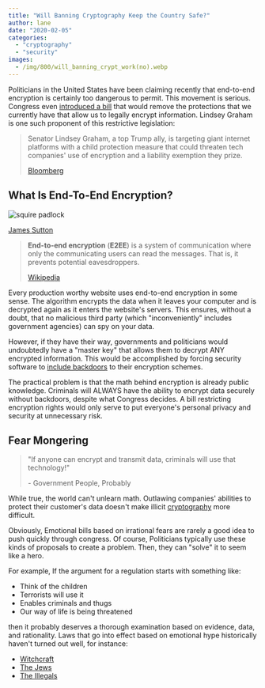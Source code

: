 ```yaml
---
title: "Will Banning Cryptography Keep the Country Safe?"
author: lane
date: "2020-02-05"
categories: 
  - "cryptography"
  - "security"
images:
  - /img/800/will_banning_crypt_work(no).webp
---
```


Politicians in the United States have been claiming recently that end-to-end encryption is certainly too dangerous to permit. This movement is serious. Congress even [introduced a bill](https://assets.bwbx.io/documents/users/iqjWHBFdfxIU/rUwvwv0X.db8/v0) that would remove the protections that we currently have that allow us to legally encrypt information. Lindsey Graham is one such proponent of this restrictive legislation:

> Senator Lindsey Graham, a top Trump ally, is targeting giant internet platforms with a child protection measure that could threaten tech companies' use of encryption and a liability exemption they prize.
> 
> [Bloomberg](https://www.bloomberg.com/news/articles/2020-01-30/lindsey-graham-proposal-could-expose-apple-facebook-to-lawsuits)

## What Is End-To-End Encryption?

![squire padlock](/img/800/photo-1484043937869-a468066a4fbd-1024x683.jpeg)

[James Sutton](https://unsplash.com/photos/FqaybX9ZiOU)

> **End-to-end encryption** (**E2EE**) is a system of communication where only the communicating users can read the messages. That is, it prevents potential eavesdroppers.
> 
> [Wikipe](https://en.wikipedia.org/wiki/End-to-end_encryption)[d](https://en.wikipedia.org/wiki/End-to-end_encryption)[ia](https://en.wikipedia.org/wiki/End-to-end_encryption)

Every production worthy website uses end-to-end encryption in some sense. The algorithm encrypts the data when it leaves your computer and is decrypted again as it enters the website's servers. This ensures, without a doubt, that no malicious third party (which "inconveniently" includes government agencies) can spy on your data.

However, if they have their way, governments and politicians would undoubtedly have a "master key" that allows them to decrypt ANY encrypted information. This would be accomplished by forcing security software to [include backdoors](https://protonmail.com/blog/encryption-backdoor/) to their encryption schemes.

The practical problem is that the math behind encryption is already public knowledge. Criminals will ALWAYS have the ability to encrypt data securely without backdoors, despite what Congress decides. A bill restricting encryption rights would only serve to put everyone's personal privacy and security at unnecessary risk.

## Fear Mongering

> "If anyone can encrypt and transmit data, criminals will use that technology!"
> 
> \- Government People, Probably

While true, the world can't unlearn math. Outlawing companies' abilities to protect their customer's data doesn't make illicit [cryptography](/cryptography/what-is-cryptography/) more difficult.

Obviously, Emotional bills based on irrational fears are rarely a good idea to push quickly through congress. Of course, Politicians typically use these kinds of proposals to create a problem. Then, they can "solve" it to seem like a hero.

For example, If the argument for a regulation starts with something like:

- Think of the children
- Terrorists will use it
- Enables criminals and thugs
- Our way of life is being threatened

then it probably deserves a thorough examination based on evidence, data, and rationality. Laws that go into effect based on emotional hype historically haven't turned out well, for instance:

- [Witchcraft](https://blog.mass.gov/masslawlib/civil-procedure/witchcraft-law-up-to-the-salem-witchraft-trials-of-1692/)
- [The Jews](https://en.wikipedia.org/wiki/Anti-Jewish_legislation_in_pre-war_Nazi_Germany)
- [The Illegals](https://www.washingtonexaminer.com/be-wary-of-emotionally-charged-laws-named-after-dead-people)
